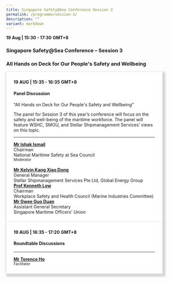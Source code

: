 ```yaml
---
title: Singapore Safety@Sea Conference Session 3
permalink: /programme/session-3/
description: ""
variant: markdown
---
```

<div>
  <b>19 Aug | 15:30 - 17:30</b>&nbsp;<b>GMT+8</b>
  <h3>Singapore Safety@Sea Conference – Session 3</h3>
	<h3>All Hands on Deck for Our People's Safety and Wellbeing</h3>
</div>





<section>
<div class="bp-container is-fluid">
<div class="row">
<div class="col is-full">
<div class="row">
<div class="col is-12">
<div class="border bg-light h-100 position-relative">
<div class="p-4">
<div class="programme-time"><strong>19 AUG | 15:35 - 16:35</strong>&nbsp;<strong>GMT+8</strong></div>
<h4 class="programme-title">Panel Discussion</h4>
	“All Hands on Deck for Our People's Safety and Wellbeing”	
<div><p></p><p> The panel for Session 3 of this year’s conference will focus on the safety and well-being of the maritime workforce. The panel will feature WSHC, SMOU, and Stellar Shipmanagement Services’ views on this topic. </p><p></p><div>
<p></p><hr class="my-3 border-primary">
<div class="speakers px-2">
<div class="row">
<div class="col is-6 prog-speaker">
<div class="row">
	<div class="col is-4"></div>
<div class="col is-8">
<div class="speaker-name text-ellipsis"><strong><a class="speaker-name text-ellipsis" href="/ishak-ismail/" rel="noopener">Mr Ishak Ismail</a></strong></div>
<div class="text-ellipsis speaker-position">Chairman</div>
<div class="text-ellipsis speaker-company">National Maritime Safety at Sea Council</div>
<div class="speaker-role text-ellipsis text-muted"><small>Moderator</small></div>
</div>
</div>
</div>
<div class="col is-6 prog-speaker">&nbsp;</div>
</div>
<div class="row">
<div class="col is-6 prog-speaker">
<div class="row">
	<div class="col is-4"></div>
<div class="col is-8">
<div class="speaker-name text-ellipsis"><strong><a class="speaker-name text-ellipsis" href="/kelvin-kang-xiao-dong/" rel="noopener">Mr Kelvin Kang Xiao Dong</a></strong></div>
<div class="text-ellipsis speaker-position">General Manager</div>
<div class="text-ellipsis speaker-company">Stellar Shipmanagement Services Pte Ltd, Global Energy Group</div>
</div>
</div>
</div>


<div class="col is-6 prog-speaker">

<div class="row">
	<div class="col is-4"></div>
<div class="col is-8">
<div class="speaker-name text-ellipsis"><strong><a class="speaker-name text-ellipsis" href="" rel="noopener">Prof Kenneth Low</a></strong></div>
<div class="text-ellipsis speaker-position">Chairman</div>
<div class="text-ellipsis speaker-company">Workplace Safety and Health Council (Marine Industries Committee)</div>
</div>
</div>

</div>
</div>
<div class="row">

<div class="col is-6 prog-speaker">

<div class="row">
	<div class="col is-4"></div>
<div class="col is-8">
<div class="speaker-name text-ellipsis"><strong><a class="speaker-name text-ellipsis" href="/gwee-guo-duan/" rel="noopener">Mr Gwee Guo Duan</a></strong></div>
<div class="text-ellipsis speaker-position">Assistant General Secretary</div>
<div class="text-ellipsis speaker-company">Singapore Maritime Officers' Union</div>
</div>
</div>




</div>

</div>
</div>
</div>
</div>
</div>
</div>
</div>
</div>
</div></div></div></section>
	
  <div class="bp-container is-fluid">
    <div class="row">
      <div class="col is-full"> 
        <div class="row">
          <div class="col is-12">
            <div class="border bg-light h-100 position-relative">
              <div class="p-4">
                <div class="programme-time"><b>19 AUG | 16:35 - 17:20</b>&nbsp;<b>GMT+8</b></div>
                <h4 class="programme-title">Roundtable Discussions</h4> <hr class="my-3 border-primary">
<div class="speakers px-2">
<div class="row">
<div class="col is-6 prog-speaker">
<div class="row">
	<div class="col is-4"></div>
<div class="col is-8">
<div class="speaker-name text-ellipsis"><strong><a class="speaker-name text-ellipsis" href="/terence-ho/" rel="noopener">Mr Terence Ho</a></strong></div>
<div class="text-ellipsis speaker-position"></div>
<div class="text-ellipsis speaker-company"></div>
<div class="speaker-role text-ellipsis text-muted"><small>Facilitator</small>
              </div>
            </div>
          </div>
        </div>
      </div>
    </div>
  </div>

	
<style type="text/css"> 

	
	hr.my-3{
margin-top: 0.75rem;	
	}

    .is-left{
      text-align: left;
    }
    .content h4{
      font-weight: 500; 
      color: #337B9A !important;
      margin-top: 1rem;
    }
    .bg-light {
      background-color: #fff !important;
      box-shadow: 5px 5px 5px 5px rgb(215 215 215), -5px 0 6px -4px rgb(215 215 215);
    }
    .p-4 {
      padding: 1.5rem!important;
    }
  .content a {text-decoration:none;}
	.content h3 { margin-top: 1rem;}
</style></div></div></div></div></div></div>